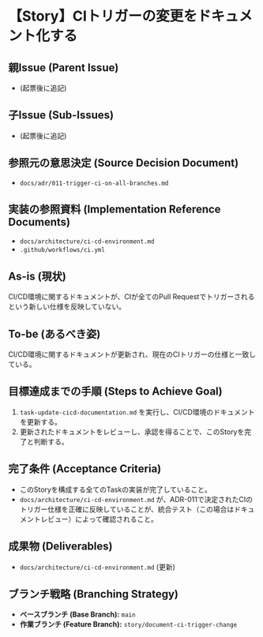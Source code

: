 # 【Story】CIトリガーの変更をドキュメント化する

## 親Issue (Parent Issue)
- (起票後に追記)

## 子Issue (Sub-Issues)
- (起票後に追記)

## 参照元の意思決定 (Source Decision Document)
- `docs/adr/011-trigger-ci-on-all-branches.md`

## 実装の参照資料 (Implementation Reference Documents)
- `docs/architecture/ci-cd-environment.md`
- `.github/workflows/ci.yml`

## As-is (現状)
CI/CD環境に関するドキュメントが、CIが全てのPull Requestでトリガーされるという新しい仕様を反映していない。

## To-be (あるべき姿)
CI/CD環境に関するドキュメントが更新され、現在のCIトリガーの仕様と一致している。

## 目標達成までの手順 (Steps to Achieve Goal)
1. `task-update-cicd-documentation.md` を実行し、CI/CD環境のドキュメントを更新する。
2. 更新されたドキュメントをレビューし、承認を得ることで、このStoryを完了と判断する。

## 完了条件 (Acceptance Criteria)
- このStoryを構成する全てのTaskの実装が完了していること。
- `docs/architecture/ci-cd-environment.md` が、ADR-011で決定されたCIのトリガー仕様を正確に反映していることが、統合テスト（この場合はドキュメントレビュー）によって確認されること。

## 成果物 (Deliverables)
- `docs/architecture/ci-cd-environment.md` (更新)

## ブランチ戦略 (Branching Strategy)
- **ベースブランチ (Base Branch):** `main`
- **作業ブランチ (Feature Branch):** `story/document-ci-trigger-change`
